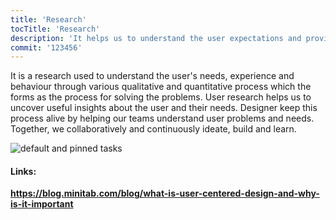 ```yaml
---
title: 'Research'
tocTitle: 'Research'
description: 'It helps us to understand the user expectations and provide simplified design solutions.'
commit: '123456'
---
```


It is a research used to understand the user's needs, experience and behaviour through various qualitative and quantitative process which the forms as the process for solving the problems. User research helps us to uncover useful insights about the user and their needs. Designer keep this process alive by helping our teams understand user problems and needs. Together, we collaboratively and continuously ideate, build and learn.

<!-- ## Sub Heading

✍️Coming soon: Please watch this space for more updates from our team. Thanks for the patience! -->


![default and pinned tasks](/placeholders/userresearch.JPG) 

<!--  ```javascript
code or syntax
``` -->

#### Links:

<div class="aside">
<a href=""><b>https://blog.minitab.com/blog/what-is-user-centered-design-and-why-is-it-important</b></a>
</div>

